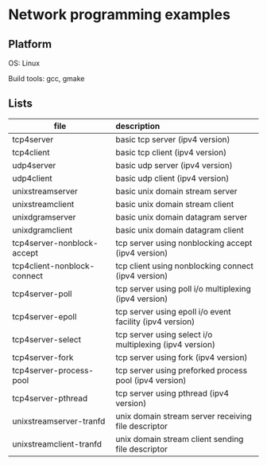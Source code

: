 # Network programming examples

## Platform

OS: Linux

Build tools: gcc, gmake

## Lists

| file | description |
|------|:------------|
|tcp4server |basic tcp server (ipv4 version) |
|tcp4client |basic tcp client (ipv4 version) |
|udp4server |basic udp server (ipv4 version) |
|udp4client |basic udp client (ipv4 version) |
|unixstreamserver |basic unix domain stream server |
|unixstreamclient |basic unix domain stream client |
|unixdgramserver |basic unix domain datagram server |
|unixdgramclient |basic unix domain datagram client |
|tcp4server-nonblock-accept |tcp server using nonblocking accept (ipv4 version) |
|tcp4client-nonblock-connect |tcp client using nonblocking connect (ipv4 version) |
|tcp4server-poll |tcp server using poll i/o multiplexing (ipv4 version) |
|tcp4server-epoll |tcp server using epoll i/o event facility (ipv4 version) |
|tcp4server-select |tcp server using select i/o multiplexing (ipv4 version) |
|tcp4server-fork |tcp server using fork (ipv4 version) |
|tcp4server-process-pool |tcp server using preforked process pool (ipv4 version) |
|tcp4server-pthread |tcp server using pthread (ipv4 version) |
|unixstreamserver-tranfd |unix domain stream server receiving file descriptor |
|unixstreamclient-tranfd |unix domain stream client sending file descriptor |
